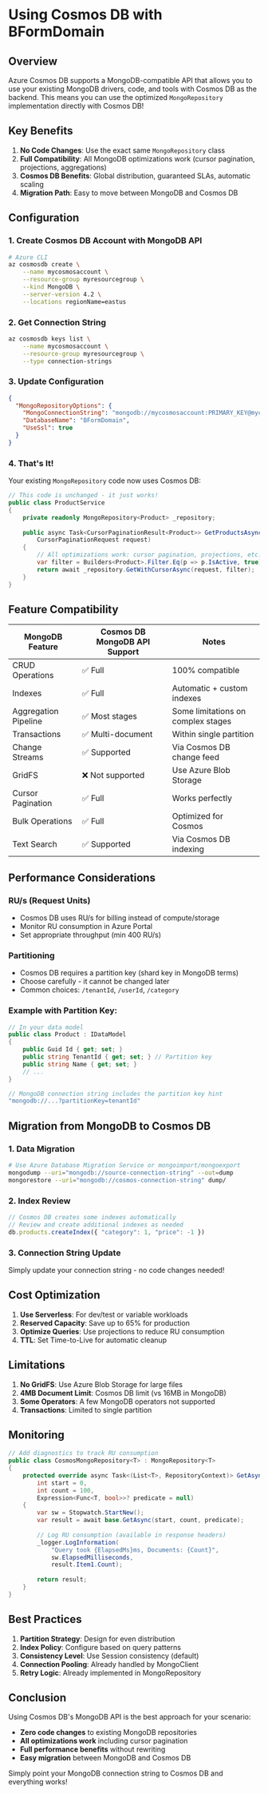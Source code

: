 # Using Cosmos DB with BFormDomain

## Overview

Azure Cosmos DB supports a MongoDB-compatible API that allows you to use your existing MongoDB drivers, code, and tools with Cosmos DB as the backend. This means you can use the optimized `MongoRepository` implementation directly with Cosmos DB!

## Key Benefits

1. **No Code Changes**: Use the exact same `MongoRepository` class
2. **Full Compatibility**: All MongoDB optimizations work (cursor pagination, projections, aggregations)
3. **Cosmos DB Benefits**: Global distribution, guaranteed SLAs, automatic scaling
4. **Migration Path**: Easy to move between MongoDB and Cosmos DB

## Configuration

### 1. Create Cosmos DB Account with MongoDB API

```bash
# Azure CLI
az cosmosdb create \
    --name mycosmosaccount \
    --resource-group myresourcegroup \
    --kind MongoDB \
    --server-version 4.2 \
    --locations regionName=eastus
```

### 2. Get Connection String

```bash
az cosmosdb keys list \
    --name mycosmosaccount \
    --resource-group myresourcegroup \
    --type connection-strings
```

### 3. Update Configuration

```json
{
  "MongoRepositoryOptions": {
    "MongoConnectionString": "mongodb://mycosmosaccount:PRIMARY_KEY@mycosmosaccount.mongo.cosmos.azure.com:10255/?ssl=true&replicaSet=globaldb&retrywrites=false&maxIdleTimeMS=120000&appName=@mycosmosaccount@",
    "DatabaseName": "BFormDomain",
    "UseSsl": true
  }
}
```

### 4. That's It!

Your existing `MongoRepository` code now uses Cosmos DB:

```csharp
// This code is unchanged - it just works!
public class ProductService
{
    private readonly MongoRepository<Product> _repository;
    
    public async Task<CursorPaginationResult<Product>> GetProductsAsync(
        CursorPaginationRequest request)
    {
        // All optimizations work: cursor pagination, projections, etc.
        var filter = Builders<Product>.Filter.Eq(p => p.IsActive, true);
        return await _repository.GetWithCursorAsync(request, filter);
    }
}
```

## Feature Compatibility

| MongoDB Feature | Cosmos DB MongoDB API Support | Notes |
|----------------|------------------------------|-------|
| CRUD Operations | ✅ Full | 100% compatible |
| Indexes | ✅ Full | Automatic + custom indexes |
| Aggregation Pipeline | ✅ Most stages | Some limitations on complex stages |
| Transactions | ✅ Multi-document | Within single partition |
| Change Streams | ✅ Supported | Via Cosmos DB change feed |
| GridFS | ❌ Not supported | Use Azure Blob Storage |
| Cursor Pagination | ✅ Full | Works perfectly |
| Bulk Operations | ✅ Full | Optimized for Cosmos |
| Text Search | ✅ Supported | Via Cosmos DB indexing |

## Performance Considerations

### RU/s (Request Units)
- Cosmos DB uses RU/s for billing instead of compute/storage
- Monitor RU consumption in Azure Portal
- Set appropriate throughput (min 400 RU/s)

### Partitioning
- Cosmos DB requires a partition key (shard key in MongoDB terms)
- Choose carefully - it cannot be changed later
- Common choices: `/tenantId`, `/userId`, `/category`

### Example with Partition Key:
```csharp
// In your data model
public class Product : IDataModel
{
    public Guid Id { get; set; }
    public string TenantId { get; set; } // Partition key
    public string Name { get; set; }
    // ...
}

// MongoDB connection string includes the partition key hint
"mongodb://...?partitionKey=tenantId"
```

## Migration from MongoDB to Cosmos DB

### 1. Data Migration
```bash
# Use Azure Database Migration Service or mongoimport/mongoexport
mongodump --uri="mongodb://source-connection-string" --out=dump
mongorestore --uri="mongodb://cosmos-connection-string" dump/
```

### 2. Index Review
```javascript
// Cosmos DB creates some indexes automatically
// Review and create additional indexes as needed
db.products.createIndex({ "category": 1, "price": -1 })
```

### 3. Connection String Update
Simply update your connection string - no code changes needed!

## Cost Optimization

1. **Use Serverless**: For dev/test or variable workloads
2. **Reserved Capacity**: Save up to 65% for production
3. **Optimize Queries**: Use projections to reduce RU consumption
4. **TTL**: Set Time-to-Live for automatic cleanup

## Limitations

1. **No GridFS**: Use Azure Blob Storage for large files
2. **4MB Document Limit**: Cosmos DB limit (vs 16MB in MongoDB)
3. **Some Operators**: A few MongoDB operators not supported
4. **Transactions**: Limited to single partition

## Monitoring

```csharp
// Add diagnostics to track RU consumption
public class CosmosMongoRepository<T> : MongoRepository<T>
{
    protected override async Task<(List<T>, RepositoryContext)> GetAsync(
        int start = 0, 
        int count = 100, 
        Expression<Func<T, bool>>? predicate = null)
    {
        var sw = Stopwatch.StartNew();
        var result = await base.GetAsync(start, count, predicate);
        
        // Log RU consumption (available in response headers)
        _logger.LogInformation(
            "Query took {ElapsedMs}ms, Documents: {Count}", 
            sw.ElapsedMilliseconds, 
            result.Item1.Count);
            
        return result;
    }
}
```

## Best Practices

1. **Partition Strategy**: Design for even distribution
2. **Index Policy**: Configure based on query patterns
3. **Consistency Level**: Use Session consistency (default)
4. **Connection Pooling**: Already handled by MongoClient
5. **Retry Logic**: Already implemented in MongoRepository

## Conclusion

Using Cosmos DB's MongoDB API is the best approach for your scenario:
- **Zero code changes** to existing MongoDB repositories
- **All optimizations work** including cursor pagination
- **Full performance benefits** without rewriting
- **Easy migration** between MongoDB and Cosmos DB

Simply point your MongoDB connection string to Cosmos DB and everything works!